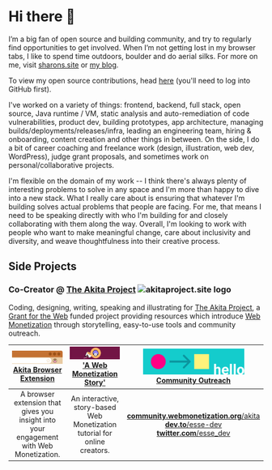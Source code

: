 # Hi there 👋

I’m a big fan of open source and building community, and try to regularly find opportunities to get involved. When I’m not getting lost in my browser tabs, I like to spend time outdoors, boulder and do aerial silks. For more on me, visit [sharons.site](https://sharons.site/) or [my blog](https://blog.sharons.site/).

To view my open source contributions, head [here](https://github.com/issues?q=involves%3Asharon-wang+is%3Apublic) (you'll need to log into GitHub first).

I've worked on a variety of things: frontend, backend, full stack, open source, Java runtime / VM, static analysis and auto-remediation of code vulnerabilities, product dev, building prototypes, app architecture, managing builds/deployments/releases/infra, leading an engineering team, hiring & onboarding, content creation and other things in between. On the side, I do a bit of career coaching and freelance work (design, illustration, web dev, WordPress), judge grant proposals, and sometimes work on personal/collaborative projects.

I'm flexible on the domain of my work -- I think there's always plenty of interesting problems to solve in any space and I'm more than happy to dive into a new stack. What I really care about is ensuring that whatever I'm building solves actual problems that people are facing. For me, that means I need to be speaking directly with who I'm building for and closely collaborating with them along the way. Overall, I'm looking to work with people who want to make meaningful change, care about inclusivity and diversity, and weave thoughtfulness into their creative process.

## Side Projects
### Co-Creator @ [The Akita Project](https://akitaproject.site) <img src="https://github.com/esse-dev/akita/raw/master/assets/icons/icon_64x64.png" alt="akitaproject.site logo" width="32"/>
Coding, designing, writing, speaking and illustrating for [The Akita Project](https://akitaproject.site), a [Grant for the Web](https://www.grantfortheweb.org/) funded project providing resources which introduce [Web Monetization](https://webmonetization.org) through storytelling, easy-to-use tools and community outreach.

| <img src="https://github.com/esse-dev/akita-project-site/raw/main/assets/banner1_browser_extension.svg" alt="Akita Extension banner" width="200"/><br>[Akita Browser Extension](https://github.com/esse-dev/akita) | <img src="https://github.com/esse-dev/akita-project-site/raw/main/assets/banner2_a_web_monetization_story.svg" alt="'A Web Monetization Story' banner" width="200"/><br>['A Web Monetization Story'](https://esse-dev.github.io/a-web-monetization-story/) | <img src="https://github.com/esse-dev/akita-project-site/raw/main/assets/banner3_outreach.svg" alt="Akita Outreach banner" width="200"/><br>[Community Outreach](https://akitaproject.site/#community-outreach) |
| :-------------: |:-------------:| :-------------: |
| A browser extension that gives you insight into your engagement with Web Monetization. | An interactive, story-based Web Monetization tutorial for online creators. | [**community.webmonetization.org**/akita](https://community.webmonetization.org/akita)<br>[**dev.to**/esse-dev](https://dev.to/esse-dev)<br>[**twitter.com**/esse_dev](https://twitter.com/esse_dev) |
